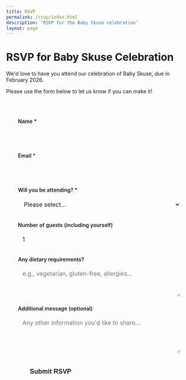 ```yaml
---
title: RSVP
permalink: /rsvp/index.html
description: 'RSVP for the Baby Skuse celebration'
layout: page
---
```


# RSVP for Baby Skuse Celebration

We'd love to have you attend our celebration of Baby Skuse, due in February 2026.

Please use the form below to let us know if you can make it!

<form data-static-form-name="rsvp" class="rsvp-form" id="rsvpForm">
  <div class="form-group">
    <label for="name">Name *</label>
    <input type="text" id="name" name="name" required>
  </div>

  <div class="form-group">
    <label for="email">Email *</label>
    <input type="email" id="email" name="email" required>
  </div>

  <div class="form-group">
    <label for="attending">Will you be attending? *</label>
    <select id="attending" name="attending" required>
      <option value="">Please select...</option>
      <option value="yes">Yes, I'll be there!</option>
      <option value="no">Sorry, I can't make it</option>
      <option value="maybe">Maybe, I'll let you know</option>
    </select>
  </div>

  <div class="form-group">
    <label for="guests">Number of guests (including yourself)</label>
    <input type="number" id="guests" name="guests" min="1" max="5" value="1">
  </div>

  <div class="form-group">
    <label for="dietary">Any dietary requirements?</label>
    <textarea id="dietary" name="dietary" rows="3" placeholder="e.g., vegetarian, gluten-free, allergies..."></textarea>
  </div>

  <div class="form-group">
    <label for="message">Additional message (optional)</label>
    <textarea id="message" name="message" rows="4" placeholder="Any other information you'd like to share..."></textarea>
  </div>

  <button type="submit" class="submit-btn" id="submitBtn">Submit RSVP</button>
</form>

<div id="messageContainer" class="message-container" style="display: none;">
  <div id="messageContent" class="message-content"></div>
</div>

<style>
.rsvp-form {
  max-width: 600px;
  margin: 2rem auto;
  padding: 2rem;
  background: var(--color-bg-secondary);
  border-radius: var(--border-radius);
  box-shadow: var(--shadow);
}

.form-group {
  margin-bottom: 1.5rem;
}

.form-group label {
  display: block;
  margin-bottom: 0.5rem;
  font-weight: 600;
  color: var(--color-text);
}

.form-group input,
.form-group select,
.form-group textarea {
  width: 100%;
  padding: 0.75rem;
  border: 2px solid var(--color-border);
  border-radius: var(--border-radius);
  background: var(--color-bg);
  color: var(--color-text);
  font-family: inherit;
  font-size: 1rem;
}

.form-group input:focus,
.form-group select:focus,
.form-group textarea:focus {
  outline: none;
  border-color: var(--color-primary);
  box-shadow: 0 0 0 3px rgba(var(--color-primary-rgb), 0.1);
}

.submit-btn {
  background: var(--color-primary);
  color: var(--color-light);
  border: none;
  padding: 1rem 2rem;
  border-radius: var(--border-radius);
  font-size: 1.1rem;
  font-weight: 600;
  cursor: pointer;
  transition: background-color 0.2s ease;
}

.submit-btn:hover {
  background: var(--color-primary-dark);
}

.submit-btn:active {
  transform: translateY(1px);
}

.message-container {
  margin-top: 2rem;
  padding: 1.5rem;
  border-radius: var(--border-radius);
  text-align: center;
}

.message-content {
  font-size: 1.1rem;
  font-weight: 600;
}

.message-success {
  background: #d4edda;
  color: #155724;
  border: 1px solid #c3e6cb;
}

.message-error {
  background: #f8d7da;
  color: #721c24;
  border: 1px solid #f5c6cb;
}

.submit-btn:disabled {
  opacity: 0.6;
  cursor: not-allowed;
}
</style>

<script>
document.addEventListener('DOMContentLoaded', function() {
  const form = document.getElementById('rsvpForm');
  const submitBtn = document.getElementById('submitBtn');
  const messageContainer = document.getElementById('messageContainer');
  const messageContent = document.getElementById('messageContent');

  form.addEventListener('submit', async function(e) {
    e.preventDefault();
    
    // Disable submit button and show loading state
    submitBtn.disabled = true;
    submitBtn.textContent = 'Submitting...';
    
    // Hide any previous messages
    messageContainer.style.display = 'none';
    
    try {
      // Get form data
      const formData = new FormData(form);
      
      // Submit form using fetch
      const response = await fetch('', {
        method: 'POST',
        body: formData
      });
      
      const result = await response.text();
      
      if (response.ok) {
        // Show success message
        showMessage(result, 'success');
        // Reset form
        form.reset();
      } else {
        // Show error message
        showMessage(result, 'error');
      }
    } catch (error) {
      console.error('Error submitting form:', error);
      showMessage('Sorry, there was an error submitting your RSVP. Please try again.', 'error');
    } finally {
      // Re-enable submit button
      submitBtn.disabled = false;
      submitBtn.textContent = 'Submit RSVP';
    }
  });
  
  function showMessage(message, type) {
    messageContent.innerHTML = message;
    messageContainer.className = `message-container message-${type}`;
    messageContainer.style.display = 'block';
    
    // Scroll to message
    messageContainer.scrollIntoView({ behavior: 'smooth', block: 'center' });
  }
});
</script>
